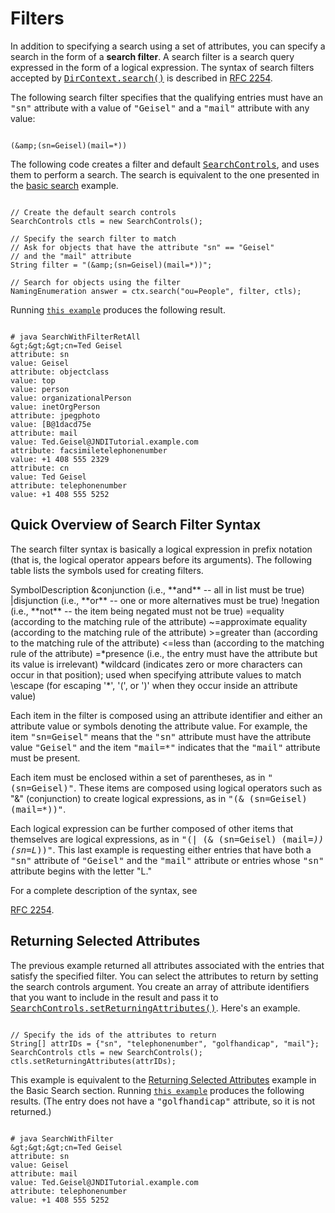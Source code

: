 
# Filters

In addition to specifying a search using a set of attributes, you can specify a search in the form of a **search filter**. A search filter is a search query expressed in the form of a logical expression. The syntax of search filters accepted by 
[<tt>DirContext.search()</tt>](https://docs.oracle.com/javase/8/docs/api/javax/naming/directory/DirContext.html#search-javax.naming.Name-java.lang.String-javax.naming.directory.SearchControls-) is described in 
[RFC 2254](http://www.ietf.org/rfc/rfc2254.txt).

The following search filter specifies that the qualifying entries must have an <tt>"sn"</tt> attribute with a value of <tt>"Geisel"</tt> and a <tt>"mail"</tt> attribute with any value:

```

(&amp;(sn=Geisel)(mail=*))

```

The following code creates a filter and default 
[<tt>SearchControls</tt>](https://docs.oracle.com/javase/8/docs/api/javax/naming/directory/SearchControls.html), and uses them to perform a search. The search is equivalent to the one presented in the 
[basic search](basicsearch.html) example.

```

// Create the default search controls
SearchControls ctls = new SearchControls();

// Specify the search filter to match
// Ask for objects that have the attribute "sn" == "Geisel"
// and the "mail" attribute
String filter = "(&amp;(sn=Geisel)(mail=*))";

// Search for objects using the filter
NamingEnumeration answer = ctx.search("ou=People", filter, ctls);

```

Running 
[`this example`](examples/SearchWithFilterRetAll.java) produces the following result.

```

# java SearchWithFilterRetAll
&gt;&gt;&gt;cn=Ted Geisel
attribute: sn
value: Geisel
attribute: objectclass
value: top
value: person
value: organizationalPerson
value: inetOrgPerson
attribute: jpegphoto
value: [B@1dacd75e
attribute: mail
value: Ted.Geisel@JNDITutorial.example.com
attribute: facsimiletelephonenumber
value: +1 408 555 2329
attribute: cn
value: Ted Geisel
attribute: telephonenumber
value: +1 408 555 5252

```

## Quick Overview of Search Filter Syntax

The search filter syntax is basically a logical expression in prefix notation (that is, the logical operator appears before its arguments). The following table lists the symbols used for creating filters.
<th id="h1" width="30%">Symbol</th><th id="h2">Description</th>
<td headers="h1">&amp;</td><td headers="h2">conjunction (i.e., **and** -- all in list must be true)</td>
<td headers="h1">|</td><td headers="h2">disjunction (i.e., **or** -- one or more alternatives must be true)</td>
<td headers="h1">!</td><td headers="h2">negation (i.e., **not** -- the item being negated must not be true)</td>
<td headers="h1">=</td><td headers="h2">equality (according to the matching rule of the attribute)</td>
<td headers="h1">~=</td><td headers="h2">approximate equality (according to the matching rule of the attribute)</td>
<td headers="h1">&gt;=</td><td headers="h2">greater than (according to the matching rule of the attribute)</td>
<td headers="h1">&lt;=</td><td headers="h2">less than (according to the matching rule of the attribute)</td>
<td headers="h1">=*</td><td headers="h2">presence (i.e., the entry must have the attribute but its value is irrelevant)</td>
<td headers="h1">*</td><td headers="h2">wildcard (indicates zero or more characters can occur in that position); used when specifying attribute values to match</td>
<td headers="h1">\</td><td headers="h2">escape (for escaping '*', '(', or ')' when they occur inside an attribute value)</td>

Each item in the filter is composed using an attribute identifier and either an attribute value or symbols denoting the attribute value. For example, the item <tt>"sn=Geisel"</tt> means that the <tt>"sn"</tt> attribute must have the attribute value <tt>"Geisel"</tt> and the item <tt>"mail=*"</tt> indicates that the <tt>"mail"</tt> attribute must be present.

Each item must be enclosed within a set of parentheses, as in <tt>"(sn=Geisel)"</tt>. These items are composed using logical operators such as "&amp;" (conjunction) to create logical expressions, as in <tt>"(&amp; (sn=Geisel) (mail=*))"</tt>.

Each logical expression can be further composed of other items that themselves are logical expressions, as in <tt>"(| (&amp; (sn=Geisel) (mail=*)) (sn=L*))"</tt>. This last example is requesting either entries that have both a <tt>"sn"</tt> attribute of <tt>"Geisel"</tt> and the <tt>"mail"</tt> attribute or entries whose <tt>"sn"</tt> attribute begins with the letter "L."

For a complete description of the syntax, see 

[RFC 2254](http://ietf.org/rfc/rfc2254.txt).

## <a name="SELECT" id="SELECT">Returning Selected Attributes</a>

The previous example returned all attributes associated with the entries that satisfy the specified filter. You can select the attributes to return by setting the search controls argument. You create an array of attribute identifiers that you want to include in the result and pass it to 
[<tt>SearchControls.setReturningAttributes()</tt>](https://docs.oracle.com/javase/8/docs/api/javax/naming/directory/SearchControls.html#setReturningAttributes-java.lang.String:A-). Here's an example.

```

// Specify the ids of the attributes to return
String[] attrIDs = {"sn", "telephonenumber", "golfhandicap", "mail"};
SearchControls ctls = new SearchControls();
ctls.setReturningAttributes(attrIDs);

```

This example is equivalent to the 
[Returning Selected Attributes](basicsearch.html#SELECT) example in the Basic Search section. Running 
[`this example`](examples/SearchWithFilter.java) produces the following results. (The entry does not have a <tt>"golfhandicap"</tt> attribute, so it is not returned.)

```

# java SearchWithFilter
&gt;&gt;&gt;cn=Ted Geisel
attribute: sn
value: Geisel
attribute: mail
value: Ted.Geisel@JNDITutorial.example.com
attribute: telephonenumber
value: +1 408 555 5252

```
